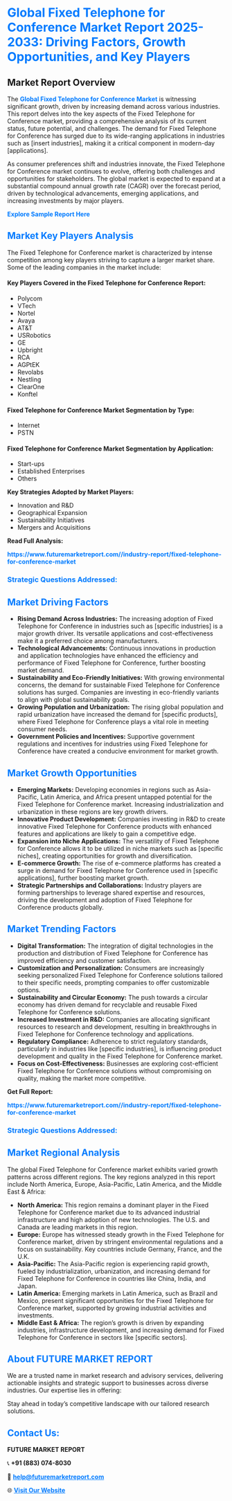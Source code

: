 <h1 style="color: #007BFF;">Global Fixed Telephone for Conference Market Report 2025-2033: Driving Factors, Growth Opportunities, and Key Players</h1>

<section id="overview">
<h2>Market Report Overview</h2>
<p>The <a href="https://www.futuremarketreport.com//industry-report/fixed-telephone-for-conference-market" style="color: #007BFF; text-decoration: none;"><strong>Global Fixed Telephone for Conference Market</strong></a> is witnessing significant growth, driven by increasing demand across various industries. This report delves into the key aspects of the Fixed Telephone for Conference market, providing a comprehensive analysis of its current status, future potential, and challenges. The demand for Fixed Telephone for Conference has surged due to its wide-ranging applications in industries such as [insert industries], making it a critical component in modern-day [applications].</p>
<p>As consumer preferences shift and industries innovate, the Fixed Telephone for Conference market continues to evolve, offering both challenges and opportunities for stakeholders. The global market is expected to expand at a substantial compound annual growth rate (CAGR) over the forecast period, driven by technological advancements, emerging applications, and increasing investments by major players.</p>
</section>

<section id="overview">
<p><a href="https://www.futuremarketreport.com//request-sample/reportId=52890" style="color: #007BFF; text-decoration: none;"><strong>Explore Sample Report Here</strong></a></p>
</section>

<section id="key-players">
<h2 style="color: #007BFF;">Market Key Players Analysis</h2>
<p>The Fixed Telephone for Conference market is characterized by intense competition among key players striving to capture a larger market share. Some of the leading companies in the market include:</p>
<h4>Key Players Covered in the Fixed Telephone for Conference Report:</h4>
<ul><li>Polycom</li><li>VTech</li><li>Nortel</li><li>Avaya</li><li>AT&amp;T</li><li>USRobotics</li><li>GE</li><li>Upbright</li><li>RCA</li><li>AGPtEK</li><li>Revolabs</li><li>Nestling</li><li>ClearOne</li><li>Konftel</li></ul>
<h4>Fixed Telephone for Conference Market Segmentation by Type:</h4>
<ul><li>Internet</li><li>PSTN</li></ul>

<h4>Fixed Telephone for Conference Market Segmentation by Application:</h4>
<ul><li>Start-ups</li><li>Established Enterprises</li><li>Others</li></ul>
<p><strong>Key Strategies Adopted by Market Players:</strong></p>
<ul>
<li>Innovation and R&D</li>
<li>Geographical Expansion</li>
<li>Sustainability Initiatives</li>
<li>Mergers and Acquisitions</li>
</ul>
</section>

<section>
<p><strong>Read Full Analysis: </strong></p><a href="https://www.futuremarketreport.com//industry-report/fixed-telephone-for-conference-market" style="color: #007BFF; text-decoration: none;"><strong>https://www.futuremarketreport.com//industry-report/fixed-telephone-for-conference-market</strong></a>
<h3 style="color: #007BFF;">Strategic Questions Addressed:</h3>
</section>

<section id="driving-factors">
<h2 style="color: #007BFF;">Market Driving Factors</h2>
<ul>
<li><strong>Rising Demand Across Industries:</strong> The increasing adoption of Fixed Telephone for Conference in industries such as [specific industries] is a major growth driver. Its versatile applications and cost-effectiveness make it a preferred choice among manufacturers.</li>
<li><strong>Technological Advancements:</strong> Continuous innovations in production and application technologies have enhanced the efficiency and performance of Fixed Telephone for Conference, further boosting market demand.</li>
<li><strong>Sustainability and Eco-Friendly Initiatives:</strong> With growing environmental concerns, the demand for sustainable Fixed Telephone for Conference solutions has surged. Companies are investing in eco-friendly variants to align with global sustainability goals.</li>
<li><strong>Growing Population and Urbanization:</strong> The rising global population and rapid urbanization have increased the demand for [specific products], where Fixed Telephone for Conference plays a vital role in meeting consumer needs.</li>
<li><strong>Government Policies and Incentives:</strong> Supportive government regulations and incentives for industries using Fixed Telephone for Conference have created a conducive environment for market growth.</li>
</ul>
</section>

<section id="growth-opportunities">
<h2 style="color: #007BFF;">Market Growth Opportunities</h2>
<ul>
<li><strong>Emerging Markets:</strong> Developing economies in regions such as Asia-Pacific, Latin America, and Africa present untapped potential for the Fixed Telephone for Conference market. Increasing industrialization and urbanization in these regions are key growth drivers.</li>
<li><strong>Innovative Product Development:</strong> Companies investing in R&D to create innovative Fixed Telephone for Conference products with enhanced features and applications are likely to gain a competitive edge.</li>
<li><strong>Expansion into Niche Applications:</strong> The versatility of Fixed Telephone for Conference allows it to be utilized in niche markets such as [specific niches], creating opportunities for growth and diversification.</li>
<li><strong>E-commerce Growth:</strong> The rise of e-commerce platforms has created a surge in demand for Fixed Telephone for Conference used in [specific applications], further boosting market growth.</li>
<li><strong>Strategic Partnerships and Collaborations:</strong> Industry players are forming partnerships to leverage shared expertise and resources, driving the development and adoption of Fixed Telephone for Conference products globally.</li>
</ul>
</section>

<section id="trending-factors">
<h2 style="color: #007BFF;">Market Trending Factors</h2>
<ul>
<li><strong>Digital Transformation:</strong> The integration of digital technologies in the production and distribution of Fixed Telephone for Conference has improved efficiency and customer satisfaction.</li>
<li><strong>Customization and Personalization:</strong> Consumers are increasingly seeking personalized Fixed Telephone for Conference solutions tailored to their specific needs, prompting companies to offer customizable options.</li>
<li><strong>Sustainability and Circular Economy:</strong> The push towards a circular economy has driven demand for recyclable and reusable Fixed Telephone for Conference solutions.</li>
<li><strong>Increased Investment in R&D:</strong> Companies are allocating significant resources to research and development, resulting in breakthroughs in Fixed Telephone for Conference technology and applications.</li>
<li><strong>Regulatory Compliance:</strong> Adherence to strict regulatory standards, particularly in industries like [specific industries], is influencing product development and quality in the Fixed Telephone for Conference market.</li>
<li><strong>Focus on Cost-Effectiveness:</strong> Businesses are exploring cost-efficient Fixed Telephone for Conference solutions without compromising on quality, making the market more competitive.</li>
</ul>
</section>

<section>
<p><strong>Get Full Report: </strong></p><a href="https://www.futuremarketreport.com//industry-report/fixed-telephone-for-conference-market" style="color: #007BFF; text-decoration: none;"><strong>https://www.futuremarketreport.com//industry-report/fixed-telephone-for-conference-market</strong></a>
<h3 style="color: #007BFF;">Strategic Questions Addressed:</h3>
</section>


<section id="regional-analysis">
<h2 style="color: #007BFF;">Market Regional Analysis</h2>
<p>The global Fixed Telephone for Conference market exhibits varied growth patterns across different regions. The key regions analyzed in this report include North America, Europe, Asia-Pacific, Latin America, and the Middle East & Africa:</p>
<ul>
<li><strong>North America:</strong> This region remains a dominant player in the Fixed Telephone for Conference market due to its advanced industrial infrastructure and high adoption of new technologies. The U.S. and Canada are leading markets in this region.</li>
<li><strong>Europe:</strong> Europe has witnessed steady growth in the Fixed Telephone for Conference market, driven by stringent environmental regulations and a focus on sustainability. Key countries include Germany, France, and the U.K.</li>
<li><strong>Asia-Pacific:</strong> The Asia-Pacific region is experiencing rapid growth, fueled by industrialization, urbanization, and increasing demand for Fixed Telephone for Conference in countries like China, India, and Japan.</li>
<li><strong>Latin America:</strong> Emerging markets in Latin America, such as Brazil and Mexico, present significant opportunities for the Fixed Telephone for Conference market, supported by growing industrial activities and investments.</li>
<li><strong>Middle East & Africa:</strong> The region’s growth is driven by expanding industries, infrastructure development, and increasing demand for Fixed Telephone for Conference in sectors like [specific sectors].</li>
</ul>
</section>

<footer>
<h2 style="color: #007BFF;">About FUTURE MARKET REPORT</h2>
<p>We are a trusted name in market research and advisory services, delivering actionable insights and strategic support to businesses across diverse industries. Our expertise lies in offering:</p>

<p>Stay ahead in today’s competitive landscape with our tailored research solutions.</p>

<h2 style="color: #007BFF;">Contact Us:</h2>
<p><strong>FUTURE MARKET REPORT</strong></p>
<p>📞 <strong>+91 (883) 074-8030</strong></p>
<p>📧 <strong><a href="mailto:help@futuremarketreport.com" style="color: #007BFF;">help@futuremarketreport.com</a></strong></p>
<p>🌐 <strong><a href="https://www.futuremarketreport.com/" style="color: #007BFF;">Visit Our Website</a></strong></p>
</footer>